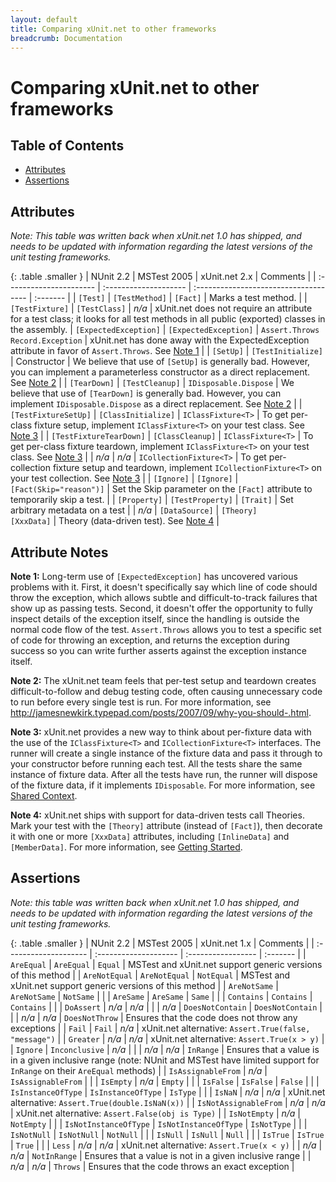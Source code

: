 ```yaml
---
layout: default
title: Comparing xUnit.net to other frameworks
breadcrumb: Documentation
---
```


# Comparing xUnit.net to other frameworks

## Table of Contents
* [Attributes](#attributes)
* [Assertions](#assertions)

## Attributes

*Note: This table was written back when xUnit.net 1.0 has shipped, and needs to be updated with information regarding the latest versions of the unit testing frameworks.*

{: .table .smaller }
| NUnit 2.2               | MSTest 2005           | xUnit.net 2.x                         | Comments |
| :---------------------- | :-------------------- | :------------------------------------ | :------- |
| `[Test]`                | `[TestMethod]`        | `[Fact]`                              | Marks a test method. |
| `[TestFixture]`         | `[TestClass]`         | *n/a*                                 | xUnit.net does not require an attribute for a test class; it looks for all test methods in all public (exported) classes in the assembly.
| `[ExpectedException]`   | `[ExpectedException]` | `Assert.Throws`<br>`Record.Exception` | xUnit.net has done away with the ExpectedException attribute in favor of `Assert.Throws`. See [Note 1](#note1) |
| `[SetUp]`               | `[TestInitialize]`    | Constructor                           | We believe that use of `[SetUp]` is generally bad. However, you can implement a parameterless constructor as a direct replacement. See [Note 2](#note2) |
| `[TearDown]`            | `[TestCleanup]`       | `IDisposable.Dispose`                 | We believe that use of `[TearDown]` is generally bad. However, you can implement `IDisposable.Dispose` as a direct replacement. See [Note 2](#note2) |
| `[TestFixtureSetUp]`    | `[ClassInitialize]`   | `IClassFixture<T>`                    | To get per-class fixture setup, implement `IClassFixture<T>` on your test class. See [Note 3](#note3) |
| `[TestFixtureTearDown]` | `[ClassCleanup]`      | `IClassFixture<T>`                    | To get per-class fixture teardown, implement `IClassFixture<T>` on your test class. See [Note 3](#note3) |
| *n/a*                   | *n/a*                 | `ICollectionFixture<T>`               | To get per-collection fixture setup and teardown, implement `ICollectionFixture<T>` on your test collection. See [Note 3](#note3) |
| `[Ignore]`              | `[Ignore]`            | `[Fact(Skip="reason")]`               | Set the Skip parameter on the `[Fact]` attribute to temporarily skip a test. |
| `[Property]`            | `[TestProperty]`      | `[Trait]`                             | Set arbitrary metadata on a test |
| *n/a*                   | `[DataSource]`        | `[Theory]`<br>`[XxxData]`             | Theory (data-driven test). See [Note 4](#note4) |

## Attribute Notes

<a name="note1">**Note 1:**</a> Long-term use of `[ExpectedException]` has uncovered various problems with it. First, it doesn't specifically say which line of code should throw the exception, which allows subtle and difficult-to-track failures that show up as passing tests. Second, it doesn't offer the opportunity to fully inspect details of the exception itself, since the handling is outside the normal code flow of the test. `Assert.Throws` allows you to test a specific set of code for throwing an exception, and returns the exception during success so you can write further asserts against the exception instance itself.

<a name="note2">**Note 2:**</a> The xUnit.net team feels that per-test setup and teardown creates difficult-to-follow and debug testing code, often causing unnecessary code to run before every single test is run. For more information, see <http://jamesnewkirk.typepad.com/posts/2007/09/why-you-should-.html>.

<a name="note3">**Note 3:**</a> xUnit.net provides a new way to think about per-fixture data with the use of the `IClassFixture<T>` and `ICollectionFixture<T>` interfaces. The runner will create a single instance of the fixture data and pass it through to your constructor before running each test. All the tests share the same instance of fixture data. After all the tests have run, the runner will dispose of the fixture data, if it implements `IDisposable`. For more information, see [Shared Context](shared-context.html).

<a name="note4">**Note 4:**</a> xUnit.net ships with support for data-driven tests call Theories. Mark your test with the `[Theory]` attribute (instead of `[Fact]`), then decorate it with one or more `[XxxData]` attributes, including `[InlineData]` and `[MemberData]`. For more information, see [Getting Started](getting-started.html).

## Assertions

*Note: this table was written back when xUnit.net 1.0 has shipped, and needs to be updated with information regarding the latest versions of the unit testing frameworks.*

{: .table .smaller }
| NUnit 2.2             | MSTest 2005           | xUnit.net 1.x      | Comments |
| :-------------------- | :-------------------- | :----------------- | :------- |
| `AreEqual`            | `AreEqual`            | `Equal`            | MSTest and xUnit.net support generic versions of this method |
| `AreNotEqual`         | `AreNotEqual`         | `NotEqual`         | MSTest and xUnit.net support generic versions of this method |
| `AreNotSame`          | `AreNotSame`          | `NotSame`          | |
| `AreSame`             | `AreSame`             | `Same`             | |
| `Contains`            | `Contains`            | `Contains`         | |
| `DoAssert`            | *n/a*                 | *n/a*              | |
| *n/a*                 | `DoesNotContain`      | `DoesNotContain`   | |
| *n/a*                 | *n/a*                 | `DoesNotThrow`     | Ensures that the code does not throw any exceptions |
| `Fail`                | `Fail`                | *n/a*              | xUnit.net alternative: `Assert.True(false, "message")` |
| `Greater`             | *n/a*                 | *n/a*              | xUnit.net alternative: `Assert.True(x > y)` |
| `Ignore`              | `Inconclusive`        | *n/a*              | |
| *n/a*                 | *n/a*                 | `InRange`          | Ensures that a value is in a given inclusive range (note: NUnit and MSTest have limited support for `InRange` on their `AreEqual` methods) |
| `IsAssignableFrom`    | *n/a*                 | `IsAssignableFrom` | |
| `IsEmpty`             | *n/a*                 | `Empty`            | |
| `IsFalse`             | `IsFalse`             | `False`            | |
| `IsInstanceOfType`    | `IsInstanceOfType`    | `IsType`           | |
| `IsNaN`               | *n/a*                 | *n/a*              | xUnit.net alternative: `Assert.True(double.IsNaN(x))` |
| `IsNotAssignableFrom` | *n/a*                 | *n/a*              | xUnit.net alternative: `Assert.False(obj is Type)` |
| `IsNotEmpty`          | *n/a*                 | `NotEmpty`         | |
| `IsNotInstanceOfType` | `IsNotInstanceOfType` | `IsNotType`        | |
| `IsNotNull`           | `IsNotNull`           | `NotNull`          | |
| `IsNull`              | `IsNull`              | `Null`             | |
| `IsTrue`              | `IsTrue`              | `True`             | |
| `Less`                | *n/a*                 | *n/a*              | xUnit.net alternative: `Assert.True(x < y)` |
| *n/a*                 | *n/a*                 | `NotInRange`       | Ensures that a value is not in a given inclusive range |
| *n/a*                 | *n/a*                 | `Throws`           | Ensures that the code throws an exact exception |
